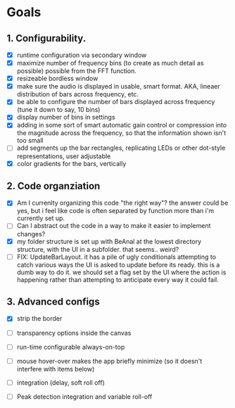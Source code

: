 
# Goals
## 1. Configurability. 
- [x] runtime configuration via secondary window
- [x] maximize number of frequency bins (to  create as much detail as possible) possible from the FFT function.
- [x] resizeable bordless window
- [x] make sure the audio is displayed in usable, smart format. AKA, lineaer distribution of bars across frequency, etc. 
- [x] be able to configure the number of bars displayed across frequency (tune it down to say, 10 bins)
- [x] display number of bins in settings 
- [x] adding in some sort of smart automatic gain control or compression into the magnitude across the frequency, so that the information shown isn't too small
- [ ] add segments up the bar rectangles, replicating LEDs or other dot-style representations, user adjustable
- [x] color gradients for the bars, vertically
## 2. Code organziation
- [x] Am I currenlty organizing this code "the right way"?  the answer could be yes, but i feel like code is often separated by function more than i'm currently set up.
- [ ] Can I abstract out the code in a way to make it easier to implement changes?
- [x] my folder structure is set up with BeAnal at the lowest directory structure, with the UI in a subfolder. that seems.. weird?
- [ ] FIX: UpdateBarLayout. it has a pile of ugly conditionals attempting to catch various ways the UI is asked to update before its ready. this is a dumb way to do it. we should set a flag set by the UI where the action is happening rather than attempting to anticipate every way it could fail.
## 3. Advanced configs
- [x] strip the border
- [ ] transparency options inside the canvas
- [ ] run-time configurable always-on-top
- [ ] mouse hover-over makes the app briefly minimize (so it doesn't interfere with items below)
- [ ] integration (delay, soft roll off)
- [ ] Peak detection integration and variable roll-off

